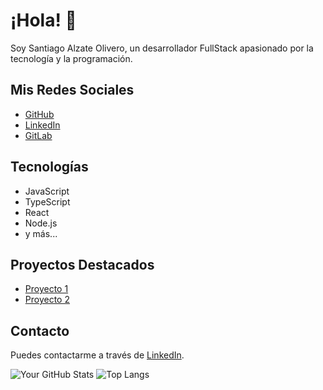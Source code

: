 # ¡Hola! 👋

Soy Santiago Alzate Olivero, un desarrollador FullStack apasionado por la tecnología y la programación.

## Mis Redes Sociales

- [GitHub](https://github.com/expein)
- [LinkedIn](https://www.linkedin.com/in/santiagoalzateolivero/)
- [GitLab](https://gitlab.com/santyalzateo05)

## Tecnologías

- JavaScript
- TypeScript
- React
- Node.js
- y más...

## Proyectos Destacados

- [Proyecto 1](https://github.com/expein/proyecto1)
- [Proyecto 2](https://github.com/expein/proyecto2)

## Contacto

Puedes contactarme a través de [LinkedIn](https://www.linkedin.com/in/santiagoalzateolivero/).

![Your GitHub Stats](https://github-readme-stats.vercel.app/api?username=expein&show_icons=true&theme=dark&count_private=true)
![Top Langs](https://github-readme-stats.vercel.app/api/top-langs/?username=expein&layout=compact&langs_count=8)

